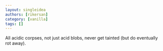 ```yaml
---
layout: singleidea
authors: [rikersan]
category: [vanilla]
tags: []
---
```

All acidic corpses, not just acid blobs, never get tainted (but do eventually rot away).
